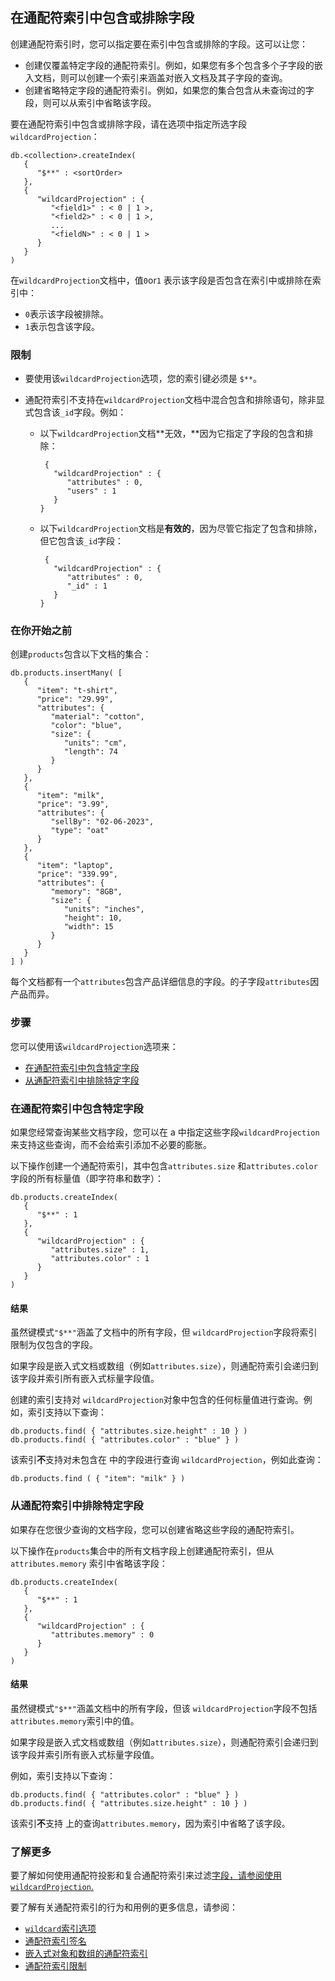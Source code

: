 ## 在通配符索引中包含或排除字段

创建通配符索引时，您可以指定要在索引中包含或排除的字段。这可以让您：

- 创建仅覆盖特定字段的通配符索引。例如，如果您有多个包含多个子字段的嵌入文档，则可以创建一个索引来涵盖对嵌入文档及其子字段的查询。
- 创建省略特定字段的通配符索引。例如，如果您的集合包含从未查询过的字段，则可以从索引中省略该字段。

要在通配符索引中包含或排除字段，请在选项中指定所选字段`wildcardProjection`：

```
db.<collection>.createIndex(
   {
      "$**" : <sortOrder>
   },
   {
      "wildcardProjection" : {
         "<field1>" : < 0 | 1 >,
         "<field2>" : < 0 | 1 >,
         ...
         "<fieldN>" : < 0 | 1 >
      }
   }
)
```

在`wildcardProjection`文档中，值`0`or`1` 表示该字段是否包含在索引中或排除在索引中：

- `0`表示该字段被排除。
- `1`表示包含该字段。

### 限制

- 要使用该`wildcardProjection`选项，您的索引键必须是 `$**`。

- 通配符索引不支持在`wildcardProjection`文档中混合包含和排除语句，除非显式包含该`_id`字段。例如：

  * 以下`wildcardProjection`文档**无效，**因为它指定了字段的包含和排除：

    ```
     {
       "wildcardProjection" : {
          "attributes" : 0,
          "users" : 1
       }
    }
    ```

  * 以下`wildcardProjection`文档是**有效的**，因为尽管它指定了包含和排除，但它包含该`_id`字段：

    ```
     {
       "wildcardProjection" : {
          "attributes" : 0,
          "_id" : 1
       }
    }
    ```

### 在你开始之前

创建`products`包含以下文档的集合：

```
db.products.insertMany( [
   {
      "item": "t-shirt",
      "price": "29.99",
      "attributes": {
         "material": "cotton",
         "color": "blue",
         "size": {
            "units": "cm",
            "length": 74
         }
      }
   },
   {
      "item": "milk",
      "price": "3.99",
      "attributes": {
         "sellBy": "02-06-2023",
         "type": "oat"
      }
   },
   {
      "item": "laptop",
      "price": "339.99",
      "attributes": {
         "memory": "8GB",
         "size": {
            "units": "inches",
            "height": 10,
            "width": 15
         }
      }
   }
] )
```

每个文档都有一个`attributes`包含产品详细信息的字段。的子字段`attributes`因产品而异。

### 步骤

您可以使用该`wildcardProjection`选项来：

- [在通配符索引中包含特定字段](https://www.mongodb.com/docs/v7.0/core/indexes/index-types/index-wildcard/create-wildcard-index-multiple-fields/#std-label-wildcard-index-include-specific-fields)
- [从通配符索引中排除特定字段](https://www.mongodb.com/docs/v7.0/core/indexes/index-types/index-wildcard/create-wildcard-index-multiple-fields/#std-label-wildcard-index-exclude-specific-fields)

### 在通配符索引中包含特定字段

如果您经常查询某些文档字段，您可以在 a 中指定这些字段`wildcardProjection`来支持这些查询，而不会给索引添加不必要的膨胀。

以下操作创建一个通配符索引，其中包含`attributes.size` 和`attributes.color`字段的所有标量值（即字符串和数字）：

```
db.products.createIndex(
   {
      "$**" : 1
   },
   {
      "wildcardProjection" : {
         "attributes.size" : 1,
         "attributes.color" : 1
      }
   }
)
```

#### 结果

虽然键模式`"$**"`涵盖了文档中的所有字段，但 `wildcardProjection`字段将索引限制为仅包含的字段。

如果字段是嵌入式文档或数组（例如`attributes.size`），则通配符索引会递归到该字段并索引所有嵌入式标量字段值。

创建的索引支持对 `wildcardProjection`对象中包含的任何标量值进行查询。例如，索引支持以下查询：

```
db.products.find( { "attributes.size.height" : 10 } )
db.products.find( { "attributes.color" : "blue" } )
```

该索引**不**支持对未包含在 中的字段进行查询 `wildcardProjection`，例如此查询：

```
db.products.find ( { "item": "milk" } )
```

### 从通配符索引中排除特定字段

如果存在您很少查询的文档字段，您可以创建省略这些字段的通配符索引。

以下操作在`products`集合中的所有文档字段上创建通配符索引，但从`attributes.memory` 索引中省略该字段：

```
db.products.createIndex(
   {
      "$**" : 1
   },
   {
      "wildcardProjection" : {
         "attributes.memory" : 0
      }
   }
)
```

#### 结果

虽然键模式`"$**"`涵盖文档中的所有字段，但该 `wildcardProjection`字段不包括`attributes.memory`索引中的值。

如果字段是嵌入式文档或数组（例如`attributes.size`），则通配符索引会递归到该字段并索引所有嵌入式标量字段值。

例如，索引支持以下查询：

```
db.products.find( { "attributes.color" : "blue" } )
db.products.find( { "attributes.size.height" : 10 } )
```

该索引**不**支持 上的查询`attributes.memory`，因为索引中省略了该字段。

### 了解更多

要了解如何使用通配符投影和复合通配符索引来过滤[字段，请参阅使用`wildcardProjection`.](https://www.mongodb.com/docs/v7.0/core/indexes/index-types/index-wildcard/index-wildcard-compound/#std-label-wc-compound-index-wcProject)

要了解有关通配符索引的行为和用例的更多信息，请参阅：

- [`wildcard`索引选项](https://www.mongodb.com/docs/v7.0/reference/method/db.collection.createIndex/#std-label-createIndex-method-wildcard-option)
- [通配符索引签名](https://www.mongodb.com/docs/v7.0/core/indexes/index-types/index-wildcard/reference/wildcard-projection-signature/#std-label-wildcard-projection-signature)
- [嵌入式对象和数组的通配符索引](https://www.mongodb.com/docs/v7.0/core/indexes/index-types/index-wildcard/reference/embedded-object-behavior/#std-label-wildcard-index-embedded-object-behavior)
- [通配符索引限制](https://www.mongodb.com/docs/v7.0/core/indexes/index-types/index-wildcard/reference/restrictions/#std-label-wildcard-index-restrictions)